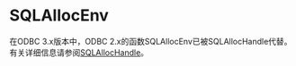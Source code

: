 # SQLAllocEnv<a name="ZH-CN_TOPIC_0242371436"></a>

在ODBC 3.x版本中，ODBC 2.x的函数SQLAllocEnv已被SQLAllocHandle代替。有关详细信息请参阅[SQLAllocHandle](SQLAllocHandle.md#ZH-CN_TOPIC_0242371438)。

